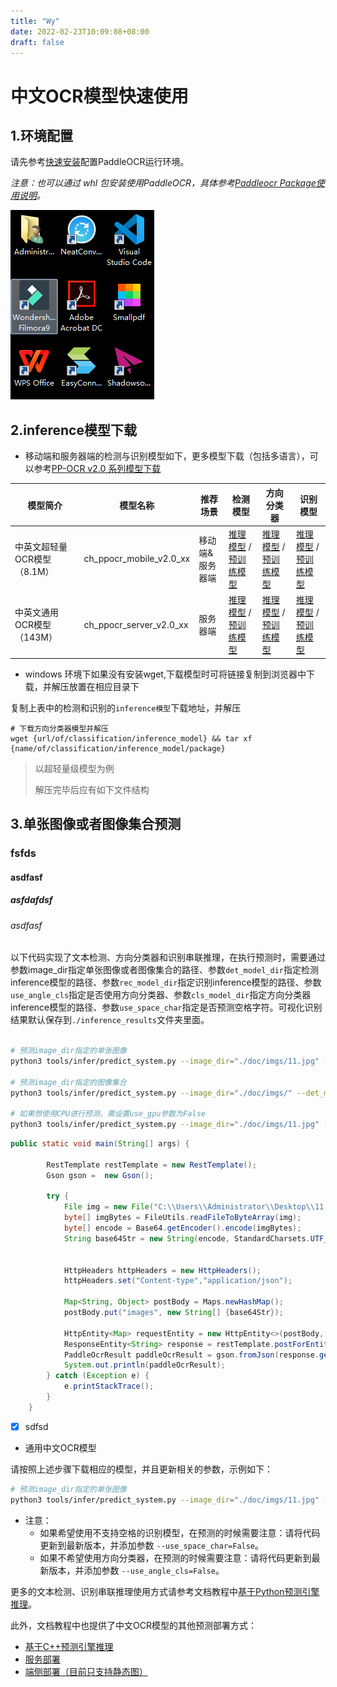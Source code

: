 ```yaml
---
title: "Wy"
date: 2022-02-23T10:09:08+08:00
draft: false
---
```


# 中文OCR模型快速使用

## 1.环境配置

请先参考[快速安装](./installation.md)配置PaddleOCR运行环境。

*注意：也可以通过 whl 包安装使用PaddleOCR，具体参考[Paddleocr Package使用说明](./whl.md)。*

![img](image-20220222084741232.png)

## 2.inference模型下载

* 移动端和服务器端的检测与识别模型如下，更多模型下载（包括多语言），可以参考[PP-OCR v2.0 系列模型下载](../doc_ch/models_list.md)

| 模型简介                    | 模型名称                | 推荐场景        | 检测模型                                                     | 方向分类器                                                   | 识别模型                                                     |
| --------------------------- | ----------------------- | --------------- | ------------------------------------------------------------ | ------------------------------------------------------------ | ------------------------------------------------------------ |
| 中英文超轻量OCR模型（8.1M） | ch_ppocr_mobile_v2.0_xx | 移动端&服务器端 | [推理模型](https://paddleocr.bj.bcebos.com/dygraph_v2.0/ch/ch_ppocr_mobile_v2.0_det_infer.tar) / [预训练模型](https://paddleocr.bj.bcebos.com/dygraph_v2.0/ch/ch_ppocr_mobile_v2.0_det_train.tar) | [推理模型](https://paddleocr.bj.bcebos.com/dygraph_v2.0/ch/ch_ppocr_mobile_v2.0_cls_infer.tar) / [预训练模型](https://paddleocr.bj.bcebos.com/dygraph_v2.0/ch/ch_ppocr_mobile_v2.0_cls_train.tar) | [推理模型](https://paddleocr.bj.bcebos.com/dygraph_v2.0/ch/ch_ppocr_mobile_v2.0_rec_infer.tar) / [预训练模型](https://paddleocr.bj.bcebos.com/dygraph_v2.0/ch/ch_ppocr_mobile_v2.0_rec_pre.tar) |
| 中英文通用OCR模型（143M）   | ch_ppocr_server_v2.0_xx | 服务器端        | [推理模型](https://paddleocr.bj.bcebos.com/dygraph_v2.0/ch/ch_ppocr_server_v2.0_det_infer.tar) / [预训练模型](https://paddleocr.bj.bcebos.com/dygraph_v2.0/ch/ch_ppocr_server_v2.0_det_train.tar) | [推理模型](https://paddleocr.bj.bcebos.com/dygraph_v2.0/ch/ch_ppocr_mobile_v2.0_cls_infer.tar) / [预训练模型](https://paddleocr.bj.bcebos.com/dygraph_v2.0/ch/ch_ppocr_mobile_v2.0_cls_train.tar) | [推理模型](https://paddleocr.bj.bcebos.com/dygraph_v2.0/ch/ch_ppocr_server_v2.0_rec_infer.tar) / [预训练模型](https://paddleocr.bj.bcebos.com/dygraph_v2.0/ch/ch_ppocr_server_v2.0_rec_pre.tar) |


* windows 环境下如果没有安装wget,下载模型时可将链接复制到浏览器中下载，并解压放置在相应目录下

复制上表中的检测和识别的`inference模型`下载地址，并解压

```
# 下载方向分类器模型并解压
wget {url/of/classification/inference_model} && tar xf {name/of/classification/inference_model/package}
```

> 以超轻量级模型为例
>
> 解压完毕后应有如下文件结构
>

## 3.单张图像或者图像集合预测

### fsfds

#### asdfasf

##### asfdafdsf

###### asdfasf

以下代码实现了文本检测、方向分类器和识别串联推理，在执行预测时，需要通过参数image_dir指定单张图像或者图像集合的路径、参数`det_model_dir`指定检测inference模型的路径、参数`rec_model_dir`指定识别inference模型的路径、参数`use_angle_cls`指定是否使用方向分类器、参数`cls_model_dir`指定方向分类器inference模型的路径、参数`use_space_char`指定是否预测空格字符。可视化识别结果默认保存到`./inference_results`文件夹里面。

```bash

# 预测image_dir指定的单张图像
python3 tools/infer/predict_system.py --image_dir="./doc/imgs/11.jpg" --det_model_dir="./inference/ch_ppocr_mobile_v2.0_det_infer/"  --rec_model_dir="./inference/ch_ppocr_mobile_v2.0_rec_infer/" --cls_model_dir="./inference/ch_ppocr_mobile_v2.0_cls_infer/" --use_angle_cls=True --use_space_char=True

# 预测image_dir指定的图像集合
python3 tools/infer/predict_system.py --image_dir="./doc/imgs/" --det_model_dir="./inference/ch_ppocr_mobile_v2.0_det_infer/"  --rec_model_dir="./inference/ch_ppocr_mobile_v2.0_rec_infer/" --cls_model_dir="./inference/ch_ppocr_mobile_v2.0_cls_infer/" --use_angle_cls=True --use_space_char=True

# 如果想使用CPU进行预测，需设置use_gpu参数为False
python3 tools/infer/predict_system.py --image_dir="./doc/imgs/11.jpg" --det_model_dir="./inference/ch_ppocr_mobile_v2.0_det_infer/"  --rec_model_dir="./inference/ch_ppocr_mobile_v2.0_rec_infer/" --cls_model_dir="./inference/ch_ppocr_mobile_v2.0_cls_infer/" --use_angle_cls=True --use_space_char=True --use_gpu=False
```

```java
public static void main(String[] args) {

        RestTemplate restTemplate = new RestTemplate();
        Gson gson =  new Gson();

        try {
            File img = new File("C:\\Users\\Administrator\\Desktop\\11.jpg");
            byte[] imgBytes = FileUtils.readFileToByteArray(img);
            byte[] encode = Base64.getEncoder().encode(imgBytes);
            String base64Str = new String(encode, StandardCharsets.UTF_8);


            HttpHeaders httpHeaders = new HttpHeaders();
            httpHeaders.set("Content-type","application/json");

            Map<String, Object> postBody = Maps.newHashMap();
            postBody.put("images", new String[] {base64Str});

            HttpEntity<Map> requestEntity = new HttpEntity<>(postBody, httpHeaders);
            ResponseEntity<String> response = restTemplate.postForEntity("http://101.132.109.110:8866/predict/ocr_system", requestEntity, String.class);
            PaddleOcrResult paddleOcrResult = gson.fromJson(response.getBody(), PaddleOcrResult.class);
            System.out.println(paddleOcrResult);
        } catch (Exception e) {
            e.printStackTrace();
        }
    }
```





- [x] sdfsd



- 通用中文OCR模型

请按照上述步骤下载相应的模型，并且更新相关的参数，示例如下：

```bash
# 预测image_dir指定的单张图像
python3 tools/infer/predict_system.py --image_dir="./doc/imgs/11.jpg" --det_model_dir="./inference/ch_ppocr_server_v2.0_det_infer/"  --rec_model_dir="./inference/ch_ppocr_server_v2.0_rec_infer/" --cls_model_dir="./inference/ch_ppocr_mobile_v2.0_cls_infer/" --use_angle_cls=True --use_space_char=True
```

* 注意：
    - 如果希望使用不支持空格的识别模型，在预测的时候需要注意：请将代码更新到最新版本，并添加参数 `--use_space_char=False`。
    - 如果不希望使用方向分类器，在预测的时候需要注意：请将代码更新到最新版本，并添加参数 `--use_angle_cls=False`。


更多的文本检测、识别串联推理使用方式请参考文档教程中[基于Python预测引擎推理](./inference.md)。

此外，文档教程中也提供了中文OCR模型的其他预测部署方式：
- [基于C++预测引擎推理](../../deploy/cpp_infer/readme.md)
- [服务部署](../../deploy/hubserving)
- [端侧部署（目前只支持静态图）](https://github.com/PaddlePaddle/PaddleOCR/tree/develop/deploy/lite)
